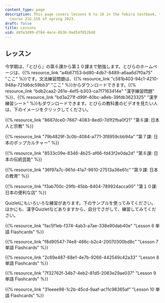 ```yaml
---
content_type: page
description: This page covers lessons 6 to 10 in the Tobira textbook, taught as MIT
  course 21G.S56 of spring 2023.
draft: false
title: Lessons
uid: ddfe3d99-d784-4ece-8b3b-9ad54f852bd8
---
```

## レッスン

今学期は、「とびら」の第６課から第１０課まで勉強します。とびらのホームページは、{{% resource_link "a4b67153-bd80-4db7-8489-a6aa6d7f0a75" "ここ" %}}です。文法練習問題は、{{% resource_link "c581b403-94c1-4210-948a-721d6dc59bb3" "ここ" %}}からダウンロードできます。{{% resource_link "bdb2caa2-261e-4ef5-b303-ca7f7163414e" "漢字練習問題" %}}、{{% resource_link "bd3a271f-d99f-40bc-a8eb-39fdb3623325" "漢字練習シート" %}}もダウンロードできます。とびらの教科書のビデオを見たい人は、下のイメージをクリックしてください。

{{% resource_link "8687dce0-7667-4083-8ed0-7d1f2fba0f21" "第６課: 日本人と宗教" %}}

{{% resource_link "79b4829f-3c0b-4084-a771-3f8959cbb94a" "第７課: 日本のポップカルチャー" %}}

{{% resource_link "8533c09e-8346-4b25-af66-fd43f2e0da2d" "第８課: 日本の伝統芸能" %}}

{{% resource_link "36f97a7c-961d-41a7-9610-27513a36e61c" "第９課: 日本の教育" %}}

{{% resource_link "f3ab700c-29fb-45bb-8404-789924acca00" "第１０課: 日本の便利な店" %}}

Quizletにもいろいろな練習があります。下のサンプルを使ってみてください。ほかにも、漢字Quizletなどありますから、自分でさがして、練習してみてください。

{{% resource_link "fac5f1eb-f374-4ab3-a7ae-338e90dab40e" "Lesson 6 単語 Flashcards" %}}

{{% resource_link "f8d90547-74e8-466c-b2c4-20070300bd8c" "Lesson 7 単語 Flashcards" %}}

{{% resource_link "2c69e487-68e1-4e7b-9266-442549c42a33" "Lesson 8 単語 Flashcards" %}}

{{% resource_link "7f32762f-34b7-4eb2-81d5-2083e29ae037" "Lesson 9 単語 Flashcards" %}}

{{% resource_link "31eeee98-1c2b-45cd-9aaf-ac11c98365af" "Lesson 10 単語 Flashcards" %}}